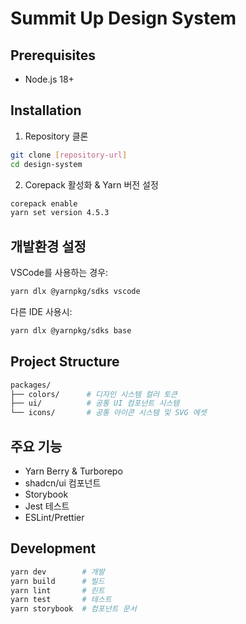 # Summit Up Design System

## Prerequisites

- Node.js 18+

## Installation

1. Repository 클론

```bash
git clone [repository-url]
cd design-system
```

2. Corepack 활성화 & Yarn 버전 설정

```bash
corepack enable
yarn set version 4.5.3
```

## 개발환경 설정

VSCode를 사용하는 경우:

```bash
yarn dlx @yarnpkg/sdks vscode
```

다른 IDE 사용시:

```bash
yarn dlx @yarnpkg/sdks base
```

## Project Structure

```bash
packages/
├── colors/      # 디자인 시스템 컬러 토큰
├── ui/          # 공통 UI 컴포넌트 시스템
└── icons/       # 공통 아이콘 시스템 및 SVG 에셋
```

## 주요 기능

- Yarn Berry & Turborepo
- shadcn/ui 컴포넌트
- Storybook
- Jest 테스트
- ESLint/Prettier

## Development

```bash
yarn dev        # 개발
yarn build      # 빌드
yarn lint       # 린트
yarn test       # 테스트
yarn storybook  # 컴포넌트 문서
```

